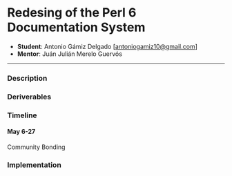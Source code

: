 # Redesing of the Perl 6 Documentation System

* **Student**: Antonio Gámiz Delgado [antoniogamiz10@gmail.com]
* **Mentor**: Juán Julián Merelo Guervós

---

### Description

### Deriverables

### Timeline

#### May 6-27 

Community Bonding

### Implementation
